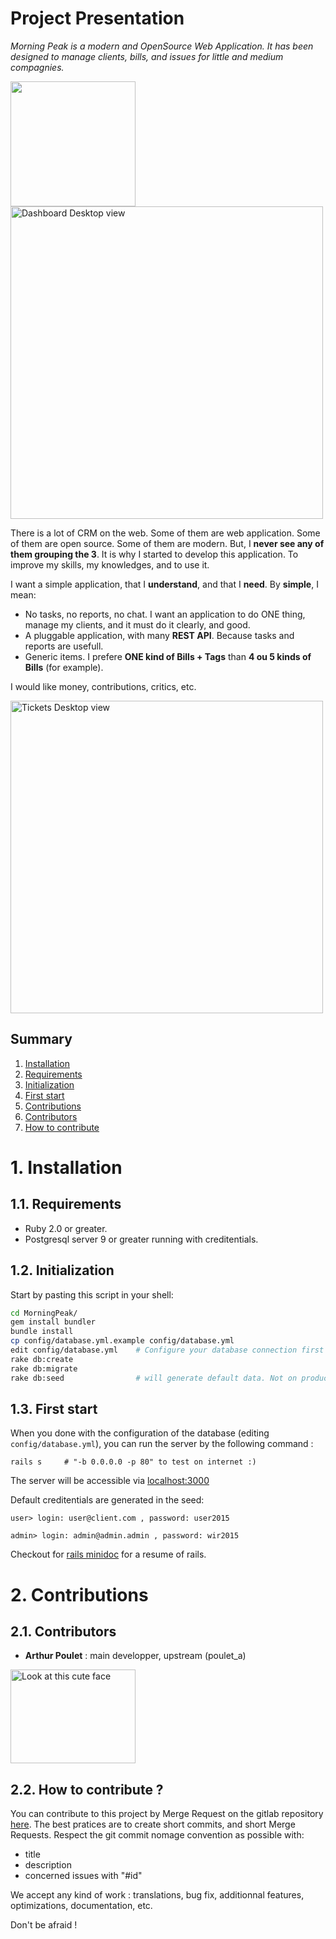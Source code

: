 # Project Presentation

_Morning Peak is a modern and OpenSource Web Application.
It has been designed to manage clients, bills, and issues for little and medium compagnies._

<img att="Dashboard Mobile view" src="http://imgur.com/bnYHYJ6l.png" width="200" />
<img alt="Dashboard Desktop view" src="http://i.imgur.com/oxE9LR1.png" width="500" />

There is a lot of CRM on the web. Some of them are web application. Some of them are open source. Some of them are modern.
But, I __never see any of them grouping the 3__. It is why I started to develop this application.
To improve my skills, my knowledges, and to use it.

I want a simple application, that I __understand__, and that I __need__. By __simple__, I mean:

- No tasks, no reports, no chat. I want an application to do ONE thing, manage my clients, and it must do it clearly, and good.
- A pluggable application, with many __REST API__. Because tasks and reports are usefull.
- Generic items. I prefere __ONE kind of Bills + Tags__ than __4 ou 5 kinds of Bills__ (for example).

I would like money, contributions, critics, etc.

<img alt="Tickets Desktop view" src="http://i.imgur.com/e004zBZ.png" width="500" />


## Summary

1. [Installation](#1-installation)
  1. [Requirements](#11-requirements)
  2. [Initialization](#12-initialization)
  3. [First start](#13-first-start)
2. [Contributions](#2-contributions)
  1. [Contributors](#21-contributors)
  2. [How to contribute](#22-how-to-contribute-)



# 1. Installation

## 1.1. Requirements

- Ruby 2.0 or greater.
- Postgresql server 9 or greater running with creditentials.

## 1.2. Initialization

Start by pasting this script in your shell:
```bash
cd MorningPeak/
gem install bundler
bundle install
cp config/database.yml.example config/database.yml
edit config/database.yml	# Configure your database connection first
rake db:create
rake db:migrate
rake db:seed				# will generate default data. Not on production ;)
```

## 1.3. First start

When you done with the configuration of the database (editing ``config/database.yml``),
you can run the server by the following command :
```
rails s		# "-b 0.0.0.0 -p 80" to test on internet :)
```

The server will be accessible via [localhost:3000](http://localhost:3000)

Default creditentials are generated in the seed:

```text
user> login: user@client.com , password: user2015
```

```text
admin> login: admin@admin.admin , password: wir2015
```

Checkout for [rails minidoc](RailsMinidoc.md) for a resume of rails.


# 2. Contributions

## 2.1. Contributors
- __Arthur Poulet__ : main developper, upstream (poulet_a)
<img alt="Look at this cute face" src="https://pbs.twimg.com/media/CJ_ErJ2W8AAdev3.jpg" width="200" height="150" />

## 2.2. How to contribute ?

You can contribute to this project by Merge Request on the gitlab repository [here](https://gitlab.com/poulet_a/MorningPeak).
The best pratices are to create short commits, and short Merge Requests. Respect the git commit nomage convention as possible with:

- title
- description
- concerned issues with "#id"

We accept any kind of work : translations, bug fix, additionnal features, optimizations, documentation, etc.

Don't be afraid !
